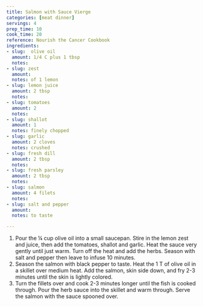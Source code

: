 ```yaml
---
title: Salmon with Sauce Vierge
categories: [meat dinner]
servings: 4
prep_time: 10
cook_time: 20
reference: Nourish the Cancer Cookbook
ingredients:
- slug:  olive oil
  amount: 1/4 C plus 1 tbsp
  notes:
- slug: zest
  amount:
  notes: of 1 lemon
- slug: lemon juice
  amount: 2 tbsp
  notes:
- slug: tomatoes
  amount: 2
  notes:
- slug: shallot
  amount: 1
  notes: finely chopped
- slug: garlic
  amount: 2 cloves
  notes: crushed
- slug: fresh dill
  amount: 2 tbsp
  notes:
- slug: fresh parsley
  amount: 2 tbsp
  notes:
- slug: salmon
  amount: 4 filets
  notes:
- slug: salt and pepper
  amount:
  notes: to taste

---
```


1. Pour the ¼ cup olive oil into a small saucepan. Stire in the lemon zest and juice, then add the tomatoes, shallot and garlic. Heat the sauce very gently until just warm. Turn off the heat and add the herbs. Season with salt and pepper then leave to infuse 10 minutes.
2. Season the salmon with black pepper to taste. Heat the 1 T of olive oil in a skillet over medium heat. Add the salmon, skin side down, and fry 2-3 minutes until the skin is lightly colored.
3. Turn the fillets over and cook 2-3 minutes longer until the fish is cooked through. Pour the herb sauce into the skillet and warm through. Serve the salmon with the sauce spooned over.
